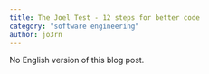 ```yaml
---
title: The Joel Test - 12 steps for better code
category: "software engineering"
author: jo3rn
---
```


No English version of this blog post.
